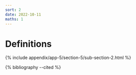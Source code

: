 ```yaml
---
sort: 2
date: 2022-10-11
maths: 1
---
```


# Definitions

{% include appendix/app-5/section-5/sub-section-2.html %}

{% bibliography --cited %}

